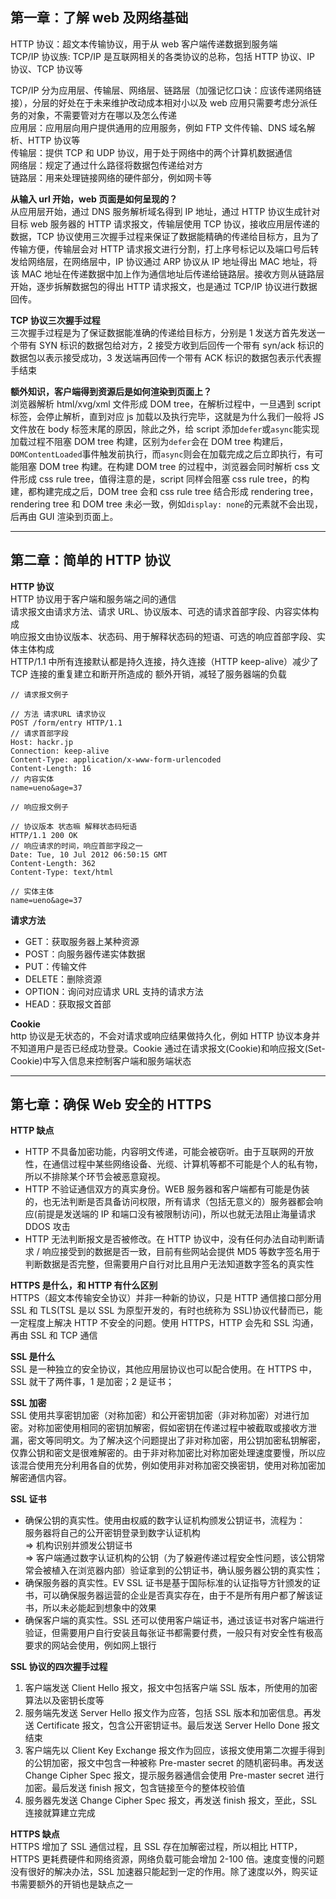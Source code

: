 ## 第一章：了解 web 及网络基础

HTTP 协议：超文本传输协议，用于从 web 客户端传递数据到服务端  
TCP/IP 协议族: TCP/IP 是互联网相关的各类协议的总称，包括 HTTP 协议、IP 协议、TCP 协议等

TCP/IP 分为应用层、传输层、网络层、链路层（加强记忆口诀：应该传递网络链接），分层的好处在于未来维护改动成本相对小以及 web 应用只需要考虑分派任务的对象，不需要管对方在哪以及怎么传递  
应用层：应用层向用户提供通用的应用服务，例如 FTP 文件传输、DNS 域名解析、HTTP 协议等  
传输层：提供 TCP 和 UDP 协议，用于处于网络中的两个计算机数据通信  
网络层：规定了通过什么路径将数据包传递给对方  
链路层：用来处理链接网络的硬件部分，例如网卡等

**从输入 url 开始，web 页面是如何呈现的？**  
从应用层开始，通过 DNS 服务解析域名得到 IP 地址，通过 HTTP 协议生成针对目标 web 服务器的 HTTP 请求报文，传输层使用 TCP 协议，接收应用层传递的数据，TCP 协议使用三次握手过程来保证了数据能精确的传递给目标方，且为了传输方便，传输层会对 HTTP 请求报文进行分割，打上序号标记以及端口号后转发给网络层，在网络层中，IP 协议通过 ARP 协议从 IP 地址得出 MAC 地址，将该 MAC 地址在传递数据中加上作为通信地址后传递给链路层。接收方则从链路层开始，逐步拆解数据包的得出 HTTP 请求报文，也是通过 TCP/IP 协议进行数据回传。

**TCP 协议三次握手过程**  
三次握手过程是为了保证数据能准确的传递给目标方，分别是 1 发送方首先发送一个带有 SYN 标识的数据包给对方，2 接受方收到后回传一个带有 syn/ack 标识的数据包以表示接受成功，3 发送端再回传一个带有 ACK 标识的数据包表示代表握手结束

**额外知识，客户端得到资源后是如何渲染到页面上？**  
浏览器解析 html/xvg/xml 文件形成 DOM tree，在解析过程中，一旦遇到 script 标签，会停止解析，直到对应 js 加载以及执行完毕，这就是为什么我们一般将 JS 文件放在 body 标签末尾的原因，除此之外，给 script 添加`defer`或`async`能实现加载过程不阻塞 DOM tree 构建，区别为`defer`会在 DOM tree 构建后，`DOMContentLoaded`事件触发前执行，而`async`则会在加载完成之后立即执行，有可能阻塞 DOM tree 构建。在构建 DOM tree 的过程中，浏览器会同时解析 css 文件形成 css rule tree，值得注意的是，script 同样会阻塞 css rule tree，的构建，都构建完成之后，DOM tree 会和 css rule tree 结合形成 rendering tree，rendering tree 和 DOM tree 未必一致，例如`display: none`的元素就不会出现，后再由 GUI 渲染到页面上。

---

## 第二章：简单的 HTTP 协议

**HTTP 协议**  
HTTP 协议用于客户端和服务端之间的通信  
请求报文由请求方法、请求 URL、协议版本、可选的请求首部字段、内容实体构成  
响应报文由协议版本、状态码、用于解释状态码的短语、可选的响应首部字段、实体主体构成  
HTTP/1.1 中所有连接默认都是持久连接，持久连接（HTTP keep-alive）减少了 TCP 连接的重复建立和断开所造成的 额外开销，减轻了服务器端的负载

```
// 请求报文例子

// 方法 请求URL 请求协议
POST /form/entry HTTP/1.1
// 请求首部字段
Host: hackr.jp
Connection: keep-alive
Content-Type: application/x-www-form-urlencoded
Content-Length: 16
// 内容实体
name=ueno&age=37
```

```
// 响应报文例子

// 协议版本 状态嘛 解释状态码短语
HTTP/1.1 200 OK
// 响应请求的时间，响应首部字段之一
Date: Tue, 10 Jul 2012 06:50:15 GMT
Content-Length: 362
Content-Type: text/html

// 实体主体
name=ueno&age=37
```

**请求方法**

- GET：获取服务器上某种资源
- POST：向服务器传递实体数据
- PUT：传输文件
- DELETE：删除资源
- OPTION：询问对应请求 URL 支持的请求方法
- HEAD：获取报文首部

**Cookie**  
http 协议是无状态的，不会对请求或响应结果做持久化，例如 HTTP 协议本身并不知道用户是否已经成功登录。Cookie 通过在请求报文(Cookie)和响应报文(Set-Cookie)中写入信息来控制客户端和服务端状态

---

## 第七章：确保 Web 安全的 HTTPS

**HTTP 缺点**

- HTTP 不具备加密功能，内容明文传递，可能会被窃听。由于互联网的开放性，在通信过程中某些网络设备、光缆、计算机等都不可能是个人的私有物，所以不排除某个环节会被恶意窥视。
- HTTP 不验证通信双方的真实身份。WEB 服务器和客户端都有可能是伪装的，也无法判断是否具备访问权限，所有请求（包括无意义的）服务器都会响应(前提是发送端的 IP 和端口没有被限制访问)，所以也就无法阻止海量请求 DDOS 攻击
- HTTP 无法判断报文是否被修改。在 HTTP 协议中，没有任何办法自动判断请求 / 响应接受到的数据是否一致，目前有些网站会提供 MD5 等数字签名用于判断数据是否完整，但需要用户自行对比且用户无法知道数字签名的真实性

**HTTPS 是什么，和 HTTP 有什么区别**  
HTTPS（超文本传输安全协议）并非一种新的协议，只是 HTTP 通信接口部分用 SSL 和 TLS(TSL 是以 SSL 为原型开发的，有时也统称为 SSL)协议代替而已，能一定程度上解决 HTTP 不安全的问题。使用 HTTPS，HTTP 会先和 SSL 沟通，再由 SSL 和 TCP 通信

**SSL 是什么**  
SSL 是一种独立的安全协议，其他应用层协议也可以配合使用。在 HTTPS 中，SSL 就干了两件事，1 是加密；2 是证书；

**SSL 加密**  
SSL 使用共享密钥加密（对称加密）和公开密钥加密（非对称加密）对进行加密。对称加密使用相同的密钥加解密，假如密钥在传递过程中被截取或接收方泄漏，密文等同明文。为了解决这个问题提出了非对称加密，用公钥加密私钥解密，仅靠公钥和密文是很难解密的。由于非对称加密比对称加密处理速度要慢，所以应该混合使用充分利用各自的优势，例如使用非对称加密交换密钥，使用对称加密加解密通信内容。

**SSL 证书**

- 确保公钥的真实性。使用由权威的数字认证机构颁发公钥证书，流程为：  
  服务器将自己的公开密钥登录到数字认证机构  
  => 机构识别并颁发公钥证书  
  => 客户端通过数字认证机构的公钥（为了躲避传递过程安全性问题，该公钥常常会被植入在浏览器内部）验证拿到的公钥证书，确认服务器公钥的真实性；
- 确保服务器的真实性。EV SSL 证书是基于国际标准的认证指导方针颁发的证书，可以确保服务器运营的企业是否真实存在，由于不是所有用户都了解该证书，所以未必能起到想象中的效果
- 确保客户端的真实性。SSL 还可以使用客户端证书，通过该证书对客户端进行验证，但需要用户自行安装且每张证书都需要付费，一般只有对安全性有极高要求的网站会使用，例如网上银行

**SSL 协议的四次握手过程**

1.  客户端发送 Client Hello 报文，报文中包括客户端 SSL 版本，所使用的加密算法以及密钥长度等
2.  服务端先发送 Server Hello 报文作为应答，包括 SSL 版本和加密信息。再发送 Certificate 报文，包含公开密钥证书。最后发送 Server Hello Done 报文结束
3.  客户端先以 Client Key Exchange 报文作为回应，该报文使用第二次握手得到的公钥加密，报文中包含一种被称 Pre-master secret 的随机密码串。再发送 Change Cipher Spec 报文，提示服务器通信会使用 Pre-master secret 进行加密。最后发送 finish 报文，包含链接至今的整体校验值
4.  服务器先发送 Change Cipher Spec 报文，再发送 finish 报文，至此，SSL 连接就算建立完成

**HTTPS 缺点**  
HTTPS 增加了 SSL 通信过程，且 SSL 存在加解密过程，所以相比 HTTP，HTTPS 更耗费硬件和网络资源，网络负载可能会增加 2-100 倍。速度变慢的问题没有很好的解决办法，SSL 加速器只能起到一定的作用。除了速度以外，购买证书需要额外的开销也是缺点之一
